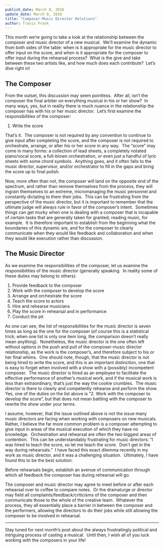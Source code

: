 ```yaml
---
publish_date: March 8, 2016
update_date: March 8, 2016
title: "Composer-Music Director Relations"
author: Travis Frank
---
```

This month we’re going to take a look at the relationship between the composer and music director of a new musical.  We’ll examine the dynamic from both sides of the table: when is it appropriate for the music director to offer input on the score, and when is it appropriate for the composer to offer input during the rehearsal process?  What is the give and take between these two artists like, and how much does each contribute?  Let’s dive right in!

## The Composer
From the outset, this discussion may seem pointless.  After all, isn’t the composer the final arbiter on everything musical in his or her show?  In many ways, yes, but in reality there is much nuance in the relationship the composer has with his or her music director.  Let’s first examine the responsibilities of the composer:

1.  Write the score

That’s it.  The composer is not required by any convention to continue to give input after completing the score, and the composer is not required to orchestrate, arrange, or alter his or her score in any way.  The “score” may come in many forms: a collection of lead sheets, a completely notated piano/vocal score, a full-blown orchestration, or even just a handful of lyric sheets with some chord symbols.  Anything goes, and it often falls to the music director, supervisor, and/or orchestrator to fill in the gaps and bring the score up to final polish.

Now, more often than not, the composer will land on the opposite end of the spectrum, and rather than remove themselves from the process, they will ingrain themselves to an extreme, micromanaging the music personnel and constantly dictating to them their jobs.  This can be frustrating from the perspective of the music director, but it is important to remember that the ultimate judge will always rule in favor of the composer’s intent.  Sometimes things can get murky when one is dealing with a composer that is incapable of certain tasks that are generally taken for granted; reading music, for example.  It is therefore important to establish from the beginning what the boundaries of this dynamic are, and for the composer to clearly communicate when they would like feedback and collaboration and when they would like execution rather than discussion.

## The Music Director
As we examine the responsibilities of the composer, let us examine the responsibilities of the music director (generally speaking.  In reality some of these duties may belong to others):

1.  Provide feedback to the composer
2.  Work with the composer to develop the score
3.  Arrange and orchestrate the score
4.  Teach the score to actors
5.  Hire and rehearse musicians
6.  Play the score in rehearsal and in performance
7.  Conduct the pit

As one can see, the list of responsibilities for the music director is seven times as long as the one for the composer (of course this is a statistical trick; when one list is only one item long, the comparison doesn’t really mean anything).  Nonetheless, the music director is the one often left without options in the push and pull of the composer-music director relationship, as the work is the composer’s, and therefore subject to his or her final whims.  One should note, though, that the music director is not being hired to write the score, and this is an important distinction, one that is easy to forget when involved with a show with a (possibly) incompetent composer.  The music director is hired as an employee to facilitate the effective performance of another’s musical work, and if the musical work is less than extraordinary, that’s just the way the cookie crumbles.  The music director is there to clearly and competently rehearse and perform the show.  Yes, one of the duties on the list above is “2. Work with the composer to develop the score”, but that does not mean battling with the composer to rewrite the show under your terms.

I assume, however, that the issue outlined above is not the issue many music directors are facing when working with composers on new musicals.  Rather, I believe the far more common problem is a composer attempting to give input in areas of the musical execution of which they have no knowledge.  Orchestration and rehearsal are often the two biggest areas of contention.  This can be understandably frustrating for music directors: “I was hired to teach the score, so let me teach the score.  Don't get in the way during rehearsals.”  I have faced this exact dilemma recently in my work as music director, and it was a challenging situation.  Ultimately, I have found this to be the best solution:

Before rehearsals begin, establish an avenue of communication through which all feedback the composer has during rehearsal will go.

The composer and music director may agree to meet before or after each rehearsal over to coffee to compare notes.  Or the dramaturge or director may field all complaints/feedback/criticisms of the composer and then communicate those to the whole of the creative team.  Whatever the process, they all essentially place a barrier in between the composer and the performers, allowing the directors to do their jobs while still allowing the composer to be involved in rehearsal.

---

Stay tuned for next month’s post about the always frustratingly political and intriguing process of casting a musical.  Until then, I wish all of you luck working with the composers in your life!